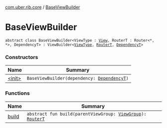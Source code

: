 [com.uber.rib.core](../index.md) / [BaseViewBuilder](./index.md)

# BaseViewBuilder

`abstract class BaseViewBuilder<ViewType : `[`View`](https://developer.android.com/reference/android/view/View.html)`, RouterT : Router<*, *>, DependencyT> : ViewBuilder<`[`ViewType`](index.md#ViewType)`, `[`RouterT`](index.md#RouterT)`, `[`DependencyT`](index.md#DependencyT)`>`

### Constructors

| Name | Summary |
|---|---|
| [&lt;init&gt;](-init-.md) | `BaseViewBuilder(dependency: `[`DependencyT`](index.md#DependencyT)`)` |

### Functions

| Name | Summary |
|---|---|
| [build](build.md) | `abstract fun build(parentViewGroup: `[`ViewGroup`](https://developer.android.com/reference/android/view/ViewGroup.html)`): `[`RouterT`](index.md#RouterT) |

